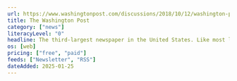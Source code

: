 ```yaml
---
url: https://www.washingtonpost.com/discussions/2018/10/12/washington-post-rss-feeds/
title: The Washington Post
category: ["news"]
literacyLevel: "0"
headline: The third-largest newspaper in the United States. Like most legacy publications, they provide a number RSS feeds that are categorized by section or writer.
os: [web]
pricing: ["free", "paid"]
feeds: ["Newsletter", "RSS"]
dateAdded: 2025-01-25
---
```

